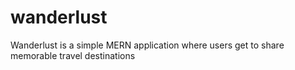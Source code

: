 # wanderlust


Wanderlust is a simple MERN application where users get to share memorable travel destinations
